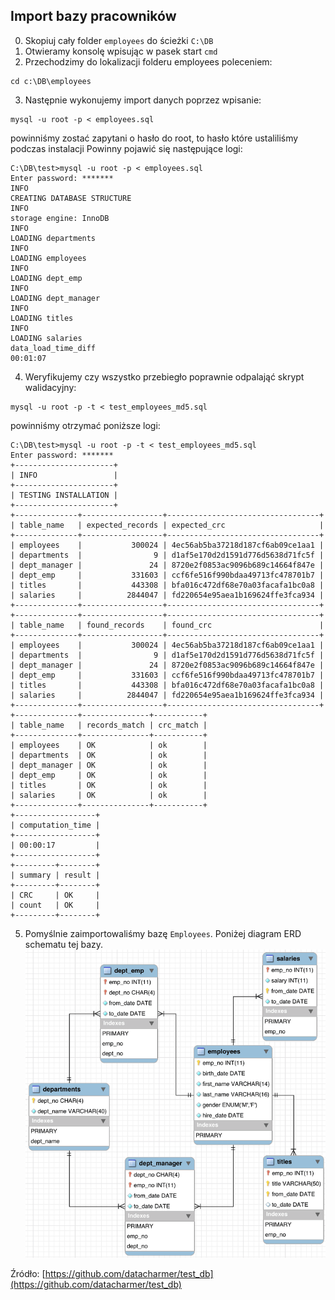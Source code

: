 ## Import bazy pracowników


0. Skopiuj cały folder `employees` do ścieżki `C:\DB`
1. Otwieramy konsolę wpisując w pasek start `cmd`
2. Przechodzimy do lokalizacji folderu employees poleceniem:
```
cd c:\DB\employees
```
3. Następnie wykonujemy import danych poprzez wpisanie:
```
mysql -u root -p < employees.sql
```
powinniśmy zostać zapytani o hasło do root, to hasło które ustaliliśmy podczas instalacji
Powinny pojawić się następujące logi:
```
C:\DB\test>mysql -u root -p < employees.sql
Enter password: *******
INFO
CREATING DATABASE STRUCTURE
INFO
storage engine: InnoDB
INFO
LOADING departments
INFO
LOADING employees
INFO
LOADING dept_emp
INFO
LOADING dept_manager
INFO
LOADING titles
INFO
LOADING salaries
data_load_time_diff
00:01:07
```
4. Weryfikujemy czy wszystko przebiegło poprawnie odpalająć skrypt walidacyjny:
```
mysql -u root -p -t < test_employees_md5.sql
```
powinniśmy otrzymać poniższe logi:
```
C:\DB\test>mysql -u root -p -t < test_employees_md5.sql
Enter password: *******
+----------------------+
| INFO                 |
+----------------------+
| TESTING INSTALLATION |
+----------------------+
+--------------+------------------+----------------------------------+
| table_name   | expected_records | expected_crc                     |
+--------------+------------------+----------------------------------+
| employees    |           300024 | 4ec56ab5ba37218d187cf6ab09ce1aa1 |
| departments  |                9 | d1af5e170d2d1591d776d5638d71fc5f |
| dept_manager |               24 | 8720e2f0853ac9096b689c14664f847e |
| dept_emp     |           331603 | ccf6fe516f990bdaa49713fc478701b7 |
| titles       |           443308 | bfa016c472df68e70a03facafa1bc0a8 |
| salaries     |          2844047 | fd220654e95aea1b169624ffe3fca934 |
+--------------+------------------+----------------------------------+
+--------------+------------------+----------------------------------+
| table_name   | found_records    | found_crc                        |
+--------------+------------------+----------------------------------+
| employees    |           300024 | 4ec56ab5ba37218d187cf6ab09ce1aa1 |
| departments  |                9 | d1af5e170d2d1591d776d5638d71fc5f |
| dept_manager |               24 | 8720e2f0853ac9096b689c14664f847e |
| dept_emp     |           331603 | ccf6fe516f990bdaa49713fc478701b7 |
| titles       |           443308 | bfa016c472df68e70a03facafa1bc0a8 |
| salaries     |          2844047 | fd220654e95aea1b169624ffe3fca934 |
+--------------+------------------+----------------------------------+
+--------------+---------------+-----------+
| table_name   | records_match | crc_match |
+--------------+---------------+-----------+
| employees    | OK            | ok        |
| departments  | OK            | ok        |
| dept_manager | OK            | ok        |
| dept_emp     | OK            | ok        |
| titles       | OK            | ok        |
| salaries     | OK            | ok        |
+--------------+---------------+-----------+
+------------------+
| computation_time |
+------------------+
| 00:00:17         |
+------------------+
+---------+--------+
| summary | result |
+---------+--------+
| CRC     | OK     |
| count   | OK     |
+---------+--------+
```

5. Pomyślnie zaimportowaliśmy bazę `Employees`. Poniżej diagram ERD schematu tej bazy.
![.images/employees-schema.png](.images/employees-schema.png)

Źródło: [https://github.com/datacharmer/test_db](https://github.com/datacharmer/test_db)
